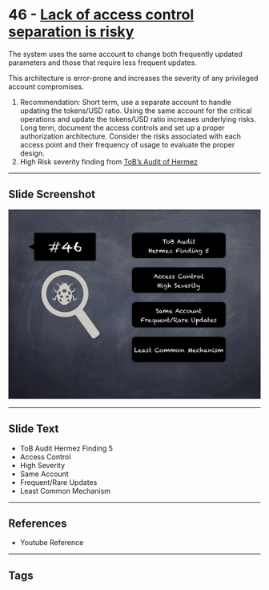 
# 46 - [Lack of access control separation is risky](./Lack%20of%20access%20control%20separation%20is%20risky.md)

The system uses the same account to change both frequently updated parameters and those that require less frequent updates. 

This architecture is error-prone and increases the severity of any privileged account compromises.

1. Recommendation: Short term, use a separate account to handle updating the tokens/USD ratio. Using the same account for the critical operations and update the tokens/USD ratio increases underlying risks. Long term, document the access controls and set up a proper authorization architecture. Consider the risks associated with each access point and their frequency of usage to evaluate the proper design.
2. High Risk severity finding from [ToB’s Audit of Hermez](https://github.com/trailofbits/publications/blob/master/reviews/hermez.pdf)
___
## Slide Screenshot
![046.png](../../images/7.%20Audit%20Findings%20101/046.png)
___
## Slide Text
- ToB Audit Hermez Finding 5
- Access Control
- High Severity
- Same Account
- Frequent/Rare Updates
- Least Common Mechanism
___
## References
- Youtube Reference
___
## Tags

